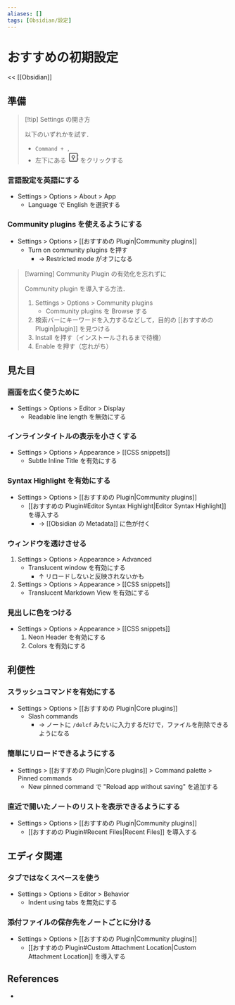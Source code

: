 ```yaml
---
aliases: []
tags: [Obsidian/設定]
---
```


# おすすめの初期設定

<< [[Obsidian]]

## 準備

> [!tip] Settings の開き方
> 
> 以下のいずれかを試す．
> 
> - `Command + ,`
> - 左下にある <svg xmlns="http://www.w3.org/2000/svg" width="24" height="24" viewBox="0 0 24 24" fill="none" stroke="currentColor" stroke-width="2" stroke-linecap="round" stroke-linejoin="round" class="svg-icon vault"><path d="M21 19.2L21 4.8C21 3.47452 20.6046 3 19.5 3L4.5 3C3.39543 3 3 3.47452 3 4.8L3 19.2C3 20.5255 3.39543 21 4.5 21L19.5 21C20.6046 21 21 20.5255 21 19.2Z"></path><path d="M14.9675 10.56C15.0601 11.1841 14.9535 11.8216 14.6629 12.3817C14.3722 12.9418 13.9124 13.396 13.3488 13.6797C12.7851 13.9634 12.1464 14.0621 11.5234 13.9619C10.9004 13.8616 10.3249 13.5675 9.87868 13.1213C9.43249 12.6751 9.13835 12.0996 9.0381 11.4766C8.93786 10.8536 9.0366 10.2149 9.3203 9.65123C9.60399 9.08759 10.0582 8.62776 10.6183 8.33713C11.1784 8.04651 11.8159 7.93989 12.4401 8.03245C13.0767 8.12687 13.6662 8.42355 14.1213 8.87868C14.5765 9.33381 14.8731 9.92326 14.9675 10.56Z"></path><path d="M12 14L12 17"></path><path d="M21 7L22.5 7"></path><path d="M21 16L22.5 16"></path></svg> をクリックする

### 言語設定を英語にする

- Settings > Options > About > App
    - Language で English を選択する

### Community plugins を使えるようにする

- Settings > Options > [[おすすめの Plugin|Community plugins]]
    - Turn on community plugins を押す
        - → Restricted mode がオフになる

> [!warning] Community Plugin の有効化を忘れずに
> 
> Community plugin を導入する方法．
> 
> 1. Settings > Options > Community plugins
>     - Community plugins を Browse する
> 2. 検索バーにキーワードを入力するなどして，目的の [[おすすめの Plugin|plugin]] を見つける
> 3. Install を押す（インストールされるまで待機）
> 4. Enable を押す（忘れがち）

## 見た目

### 画面を広く使うために

- Settings > Options > Editor > Display
    - Readable line length を無効にする

### インラインタイトルの表示を小さくする

- Settings > Options > Appearance > [[CSS snippets]]
    - Subtle Inline Title を有効にする

### Syntax Highlight を有効にする

- Settings > Options > [[おすすめの Plugin|Community plugins]]
    - [[おすすめの Plugin#Editor Syntax Highlight|Editor Syntax Highlight]] を導入する
        - → [[Obsidian の Metadata]] に色が付く

### ウィンドウを透けさせる

1. Settings > Options > Appearance > Advanced
    - Translucent window を有効にする
        - ↑ リロードしないと反映されないかも
2. Settings > Options > Appearance > [[CSS snippets]]
    - Translucent Markdown View を有効にする

### 見出しに色をつける

- Settings > Options > Appearance > [[CSS snippets]]
    1. Neon Header を有効にする
    2. Colors を有効にする

## 利便性

### スラッシュコマンドを有効にする

- Settings > Options > [[おすすめの Plugin|Core plugins]]
    - Slash commands
        - → ノートに `/delcf` みたいに入力するだけで，ファイルを削除できるようになる

### 簡単にリロードできるようにする

- Settings > [[おすすめの Plugin|Core plugins]] > Command palette > Pinned commands
    - New pinned command で "Reload app without saving" を追加する

### 直近で開いたノートのリストを表示できるようにする

- Settings > Options > [[おすすめの Plugin|Community plugins]]
    - [[おすすめの Plugin#Recent Files|Recent Files]] を導入する

## エディタ関連

### タブではなくスペースを使う

- Settings > Options > Editor > Behavior
    - Indent using tabs を無効にする

### 添付ファイルの保存先をノートごとに分ける

- Settings > Options > [[おすすめの Plugin|Community plugins]]
    - [[おすすめの Plugin#Custom Attachment Location|Custom Attachment Location]] を導入する

## References

- []()